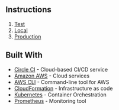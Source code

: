 ## **Instructions**

1. [Test](test/README.md)
2. [Local](local/README.md)
3. [Production](production/README.md)




## Built With

- [Circle CI](www.circleci.com) - Cloud-based CI/CD service
- [Amazon AWS](https://aws.amazon.com/) - Cloud services
- [AWS CLI](https://aws.amazon.com/cli/) - Command-line tool for AWS
- [CloudFormation](https://aws.amazon.com/cloudformation/) - Infrastructure as code
- [Kubernetes](https://kubernetes.io/) - Container Orchestration
- [Prometheus](https://prometheus.io/) - Monitoring tool







